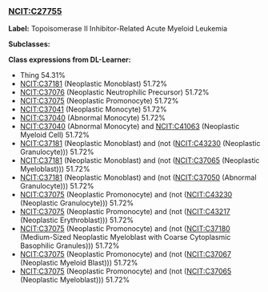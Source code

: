 
### [NCIT:C27755](http://purl.obolibrary.org/obo/NCIT_C27755)
**Label:** Topoisomerase II Inhibitor-Related Acute Myeloid Leukemia

**Subclasses:** 

**Class expressions from DL-Learner:**

- Thing 54.31%
- [NCIT:C37181](http://purl.obolibrary.org/obo/NCIT_C37181) (Neoplastic Monoblast) 51.72%
- [NCIT:C37076](http://purl.obolibrary.org/obo/NCIT_C37076) (Neoplastic Neutrophilic Precursor) 51.72%
- [NCIT:C37075](http://purl.obolibrary.org/obo/NCIT_C37075) (Neoplastic Promonocyte) 51.72%
- [NCIT:C37041](http://purl.obolibrary.org/obo/NCIT_C37041) (Neoplastic Monocyte) 51.72%
- [NCIT:C37040](http://purl.obolibrary.org/obo/NCIT_C37040) (Abnormal Monocyte) 51.72%
- [NCIT:C37040](http://purl.obolibrary.org/obo/NCIT_C37040) (Abnormal Monocyte) and [NCIT:C41063](http://purl.obolibrary.org/obo/NCIT_C41063) (Neoplastic Myeloid Cell) 51.72%
- [NCIT:C37181](http://purl.obolibrary.org/obo/NCIT_C37181) (Neoplastic Monoblast) and (not ([NCIT:C43230](http://purl.obolibrary.org/obo/NCIT_C43230) (Neoplastic Granulocyte))) 51.72%
- [NCIT:C37181](http://purl.obolibrary.org/obo/NCIT_C37181) (Neoplastic Monoblast) and (not ([NCIT:C37065](http://purl.obolibrary.org/obo/NCIT_C37065) (Neoplastic Myeloblast))) 51.72%
- [NCIT:C37181](http://purl.obolibrary.org/obo/NCIT_C37181) (Neoplastic Monoblast) and (not ([NCIT:C37050](http://purl.obolibrary.org/obo/NCIT_C37050) (Abnormal Granulocyte))) 51.72%
- [NCIT:C37075](http://purl.obolibrary.org/obo/NCIT_C37075) (Neoplastic Promonocyte) and (not ([NCIT:C43230](http://purl.obolibrary.org/obo/NCIT_C43230) (Neoplastic Granulocyte))) 51.72%
- [NCIT:C37075](http://purl.obolibrary.org/obo/NCIT_C37075) (Neoplastic Promonocyte) and (not ([NCIT:C43217](http://purl.obolibrary.org/obo/NCIT_C43217) (Neoplastic Erythroblast))) 51.72%
- [NCIT:C37075](http://purl.obolibrary.org/obo/NCIT_C37075) (Neoplastic Promonocyte) and (not ([NCIT:C37180](http://purl.obolibrary.org/obo/NCIT_C37180) (Medium-Sized Neoplastic Myeloblast with Coarse Cytoplasmic Basophilic Granules))) 51.72%
- [NCIT:C37075](http://purl.obolibrary.org/obo/NCIT_C37075) (Neoplastic Promonocyte) and (not ([NCIT:C37067](http://purl.obolibrary.org/obo/NCIT_C37067) (Neoplastic Myeloid Blast))) 51.72%
- [NCIT:C37075](http://purl.obolibrary.org/obo/NCIT_C37075) (Neoplastic Promonocyte) and (not ([NCIT:C37065](http://purl.obolibrary.org/obo/NCIT_C37065) (Neoplastic Myeloblast))) 51.72%


